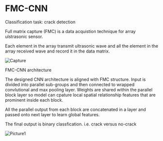 # FMC-CNN
Classification task: crack detection

Full matrix capture (FMC) is a data acquistion technique for array ulstrasonic sensor.

Each element in the array transmit ultrasonic wave and all the element in the array received wave and record it in the data matrix.

![Capture](https://user-images.githubusercontent.com/48675751/127565549-1880b857-730a-4a63-a7c9-9b6cacbad1c3.PNG)


FMC-CNN architecture

The designed CNN architecture is aligned with FMC structure. Input is divided into parallel sub-groups and then connected to wrapped convlutional and max pooling layer.
Weights are shared within the parallel block layer so model can cpature local spatial relationship features that are prominent inside each block.

All the parallel output from each block are concatenated in a layer and passed onto next layer to learn global features.

The final output is binary classfication. i.e. crack versus no-crack

![Picture1](https://user-images.githubusercontent.com/48675751/127563014-4cbbff02-0bde-4a65-bf98-ba49ba67a029.png)
